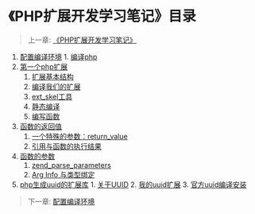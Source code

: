 # 《PHP扩展开发学习笔记》目录
> 上一章: [《PHP扩展开发学习笔记》](<README.md>)

1. [配置编译环境](1.md)
         1. [编译php](1.1.md)
2. [第一个php扩展](2.md)
      1. [扩展基本结构](2.md)
      2. [编译我们的扩展](2.2.md)
      3. [ext_skel工具](2.3.md)
      4. [静态编译](2.4.md)
      5. [编写函数](2.5.md)
3. [函数的返回值](6.md)
      1. [一个特殊的参数：return_value](3.1.md)
      2. [引用与函数的执行结果](3.2.md)
4. [函数的参数](4.md)
      1. [zend_parse_parameters](4.1.md)
      2. [Arg Info 与类型绑定](4.2.md)
5. [php生成uuid的扩展库](5.md)
        1. [关于UUID](5.1.md)
        2. [我的uuid扩展](5.2.md)
        3. [官方uuid编译安装](5.3.md)
         
> 下一章: [配置编译环境](<1.md>)